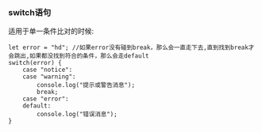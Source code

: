 ### switch语句

适用于单一条件比对的时候:

	let error = "hd"; //如果error没有碰到break，那么会一直走下去,直到找到break才会跳出,如果都没找到符合的条件，那么会走default
	switch(error) {
		case "notice":
		case "warning": 
			console.log("提示或警告消息");
			break;
		case "error":
		default:
			console.log("错误消息");
	}